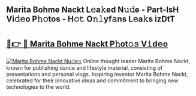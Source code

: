 ## Marita Bohme Nackt L𝚎a𝚔ed N𝚞𝚍e - Part-IsH Vi𝚍𝚎o P𝚑𝚘tos - H𝚘𝚝 O𝚗𝚕yf𝚊ns L𝚎a𝚔s izDtT

# <h2><a href="http://kfa9d9.oniu.top/?m=Marita+Bohme+Nackt">🔗👉 🔴 Marita Bohme Nackt P𝚑ot𝚘𝚜 V𝚒d𝚎o</a></h2>

[![Marita Bohme Nackt Nu𝚍e𝚜](https://i.imgur.com/0qMVB7G.gif)](http://kfa9d9.oniu.top/?m=Marita+Bohme+Nackt)
Online thought leader Marita Bohme Nackt, known for publishing dance and lifestyle material, consisting of presentations and personal vlogs. Inspiring inventor Marita Bohme Nackt, celebrated for their innovative ideas and commitment to bringing new technologies to the world.  
